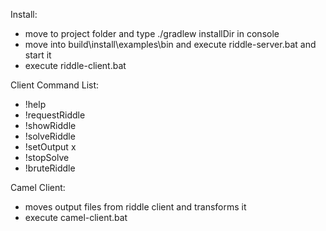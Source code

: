 Install:
- move to project folder and type ./gradlew installDir in console
- move into build\install\examples\bin and execute riddle-server.bat and start it
- execute riddle-client.bat

Client Command List:
- !help
- !requestRiddle
- !showRiddle
- !solveRiddle
- !setOutput x
- !stopSolve
- !bruteRiddle

Camel Client:
- moves output files from riddle client and transforms it
- execute camel-client.bat
